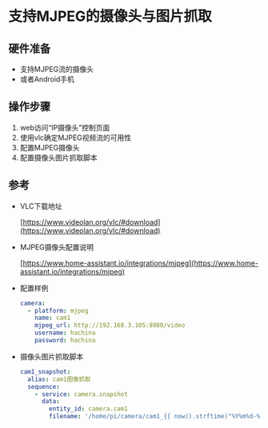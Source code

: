# 支持MJPEG的摄像头与图片抓取

## 硬件准备

- 支持MJPEG流的摄像头
- 或者Android手机

## 操作步骤

1. web访问“IP摄像头”控制页面
2. 使用vlc确定MJPEG视频流的可用性
3. 配置MJPEG摄像头
4. 配置摄像头图片抓取脚本

## 参考

- VLC下载地址

  [https://www.videolan.org/vlc/#download](https://www.videolan.org/vlc/#download)

- MJPEG摄像头配置说明

  [https://www.home-assistant.io/integrations/mjpeg](https://www.home-assistant.io/integrations/mjpeg)

- 配置样例

  ```yaml
  camera:
    - platform: mjpeg
      name: cam1
      mjpeg_url: http://192.168.3.105:8080/video
      username: hachina
      password: hachina
  ```

- 摄像头图片抓取脚本

  ```yaml
  cam1_snapshot:
    alias: cam1图像抓取
    sequence:
      - service: camera.snapshot
        data:
          entity_id: camera.cam1
          filename: '/home/pi/camera/cam1_{{ now().strftime("%Y%m%d-%H%M%S") }}.jpg'
  ```
